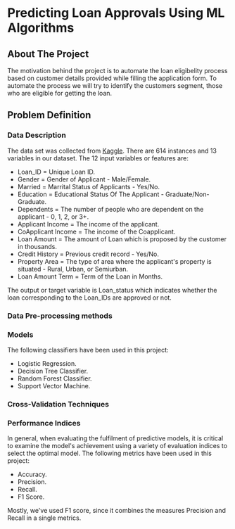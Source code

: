 # Predicting Loan Approvals Using ML Algorithms


## About The Project
The motivation behind the project is to automate the loan eligibelity process based on customer details  provided while filling the application form. To automate the process we will try to identify the customers segment, those who are eligible for getting the loan.





## Problem Definition
### Data Description
The data set was collected from [Kaggle](https://www.kaggle.com/datasets/sonalisingh1411/loan-approval-prediction). There are 614 instances and 13 variables in our dataset. 
The 12 input variables or features are: 
* Loan_ID = Unique Loan ID.
* Gender = Gender of Applicant - Male/Female.
* Married = Marrital Status of Applicants - Yes/No.
* Education = Educational Status Of The Applicant - Graduate/Non-Graduate.
* Dependents = The number of people who are dependent on the applicant - 0, 1, 2, or 3+.
* Applicant Income = The income of the applicant.
* CoApplicant Income = The income of the Coapplicant.
* Loan Amount = The amount of Loan which is proposed by the customer in thousands.
* Credit History = Previous credit record - Yes/No.
* Property Area = The type of area where the applicant's property is situated - Rural, Urban, or Semiurban.
* Loan Amount Term = Term of the Loan in Months. 

The output or target variable is Loan_status which indicates whether the loan corresponding to the Loan_IDs are approved or not.  

### Data Pre-processing methods 


### Models
The following classifiers have been used in this project:
* Logistic Regression.
* Decision Tree Classifier.
* Random Forest Classifier.
* Support Vector Machine.

### Cross-Validation Techniques



### Performance Indices
In general, when evaluating the fulfilment of predictive models, it is critical to examine the model's achievement using a variety of evaluation indices to select the optimal model. 
The following metrics have been used in this project:
* Accuracy.
* Precision.
* Recall. 
* F1 Score.

Mostly, we've used F1 score, since it combines the measures Precision and Recall in a single metrics.



